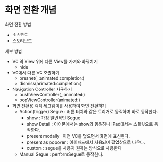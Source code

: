 # 화면 전환 개념

화면 전환 방법
- 소스코드
- 스토리보드


세부 방법
- VC 의 View 위에 다른 View를 가져와 바꿔치기
  - hide
- VC에서 다른 VC 호출하기
  - presnet(_:animated:completion:)
  - dismiss(animated:completion:)
- Navigation Controller 사용하기
  - pushViewController(_:animated:)
  - popViewController(animated:)
- 화면 전환용 객체 세그웨이를 사용하여 화면 전환하기
  - Action(trigger) Segue : 버튼 터치와 같은 트리거로 동작하며 바로 동작한다.
    - show : 가장 일반적인 Segue
    - show Detail : 아이폰에서는 show와 동일하나 iPad에서는 스플릿으로 동작한다.
    - present modally : 이전 VC를 덮으면서 화면에 표신된다.
    - present as popover : 아이패드에서 사용되며 팝업창으로 나온다.
    - custom : segue를 사용자 원하는 방식으로 사용한다.
  - Manual Segue : performSegue로 동작한다.